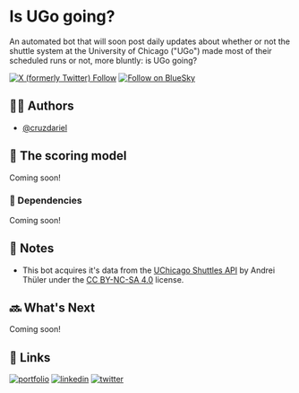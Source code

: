 # Is UGo going?

An automated bot that will soon post daily updates about whether or not the shuttle system at the University of Chicago ("UGo") made most of their scheduled runs or not, more bluntly: is UGo going?

[![X (formerly Twitter) Follow](https://img.shields.io/twitter/follow/TBA)](x.com/TBA) [![Follow on BlueSky](https://img.shields.io/badge/-Follow%20@comingsoon-blue?logo=Bluesky&logoColor=white)](https://bsky.app/profile/ugo.dariel.us)

## 🧍‍♂️ Authors

- [@cruzdariel](https://www.github.com/cruzdariel)


## 🧮 The scoring model
Coming soon!

### 🔄 Dependencies
Coming soon!

## 📝 Notes

- This bot acquires it's data from the [UChicago Shuttles API](https://andreithuler.com/UChicagoShuttles/) by Andrei Thüler under the [CC BY-NC-SA 4.0](https://creativecommons.org/licenses/by-nc-sa/4.0/?ref=chooser-v1) license.

## 🔜 What's Next
Coming soon!

## 🔗 Links
[![portfolio](https://img.shields.io/badge/my_portfolio-000?style=for-the-badge&logo=ko-fi&logoColor=white)](https://dariel.us/)
[![linkedin](https://img.shields.io/badge/linkedin-0A66C2?style=for-the-badge&logo=linkedin&logoColor=white)](https://www.linkedin.com/in/darielc)
[![twitter](https://img.shields.io/badge/twitter-1DA1F2?style=for-the-badge&logo=twitter&logoColor=white)](https://twitter.com/darieltweet)

